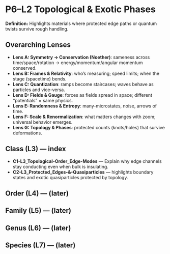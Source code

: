 # P6–L2 Topological & Exotic Phases
**Definition:** Highlights materials where protected edge paths or quantum twists survive rough handling.

## Overarching Lenses

- **Lens A: Symmetry -> Conservation (Noether)**: sameness across time/space/rotation → energy/momentum/angular momentum conserved.
- **Lens B: Frames & Relativity**: who’s measuring; speed limits; when the stage (spacetime) bends.
- **Lens C: Quantization**: ramps become staircases; waves behave as particles and vice-versa.
- **Lens D: Fields & Gauge**: forces as fields spread in space; different “potentials” = same physics.
- **Lens E: Randomness & Entropy**: many-microstates, noise, arrows of time.
- **Lens F: Scale & Renormalization**: what matters changes with zoom; universal behavior emerges.
- **Lens G: Topology & Phases**: protected counts (knots/holes) that survive deformations.

## Class (L3) — index
- **C1-L3_Topological-Order_Edge-Modes** — Explain why edge channels stay conducting even when bulk is insulating.
- **C2-L3_Protected_Edges-&-Quasiparticles** — highlights boundary states and exotic quasiparticles protected by topology.

## Order (L4) — (later)

## Family (L5) — (later)

## Genus (L6) — (later)

## Species (L7) — (later)
